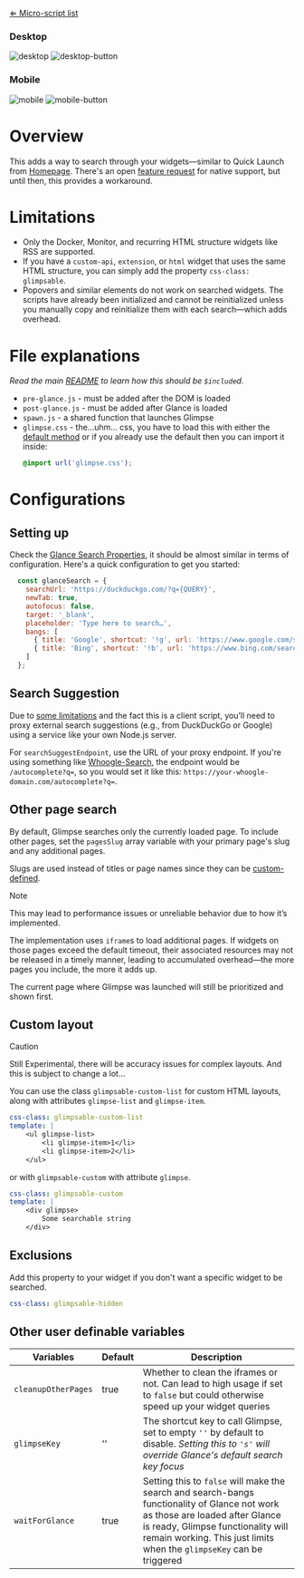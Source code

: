 [⇐ Micro-script list](../#micro-scripts)

### Desktop

![desktop](preview1.png)
![desktop-button](preview2.png)

### Mobile

![mobile](preview3.png)
![mobile-button](preview4.png)

# Overview
This adds a way to search through your widgets—similar to Quick Launch from [Homepage](https://gethomepage.dev/configs/settings/#quick-launch). There's an open [feature request](https://github.com/glanceapp/glance/issues/133#issuecomment-2159504258) for native support, but until then, this provides a workaround.

# Limitations
- Only the Docker, Monitor, and recurring HTML structure widgets like RSS are supported. 
- If you have a `custom-api`, `extension`, or `html` widget that uses the same HTML structure, you can simply add the property `css-class: glimpsable`.
- Popovers and similar elements do not work on searched widgets. The scripts have already been initialized and cannot be reinitialized unless you manually copy and reinitialize them with each search—which adds overhead.

# File explanations
_Read the main [README](../#micro-scripts) to learn how this should be `$include`d._
- `pre-glance.js` - must be added after the DOM is loaded
- `post-glance.js` - must be added after Glance is loaded
- `spawn.js` - a shared function that launches Glimpse
- `glimpse.css` - the...uhm... css, you have to load this with either the [default method](https://github.com/glanceapp/glance/blob/main/docs/configuration.md#custom-css-file) or if you already use the default then you can import it inside:
    ```css
    @import url('glimpse.css');
    ```

# Configurations
## Setting up
Check the [Glance Search Properties](https://github.com/glanceapp/glance/blob/v0.8.4/docs/configuration.md#properties-10), it should be almost similar in terms of configuration. Here's a quick configuration to get you started:
```javascript
  const glanceSearch = { 
    searchUrl: 'https://duckduckgo.com/?q={QUERY}',
    newTab: true,
    autofocus: false,
    target: '_blank',
    placeholder: 'Type here to search…',
    bangs: [
      { title: 'Google', shortcut: '!g', url: 'https://www.google.com/search?q={QUERY}' },
      { title: 'Bing', shortcut: '!b', url: 'https://www.bing.com/search?q={QUERY}' },
    ]
  };
```

## Search Suggestion
Due to [some limitations](https://developer.mozilla.org/en-US/docs/Web/HTTP/Guides/CORS) and the fact this is a client script, you’ll need to proxy external search suggestions (e.g., from DuckDuckGo or Google) using a service like your own Node.js server.

For `searchSuggestEndpoint`, use the URL of your proxy endpoint. If you're using something like [Whoogle-Search](https://github.com/benbusby/whoogle-search), the endpoint would be `/autocomplete?q=`, so you would set it like this: `https://your-whoogle-domain.com/autocomplete?q=`.

## Other page search
By default, Glimpse searches only the currently loaded page. To include other pages, set the `pagesSlug` array variable with your primary page's slug and any additional pages.

Slugs are used instead of titles or page names since they can be [custom-defined](https://github.com/glanceapp/glance/blob/v0.8.4/docs/configuration.md#slug).

> [!NOTE]
>
> This may lead to performance issues or unreliable behavior due to how it’s implemented.
>
> The implementation uses `iframe`s to load additional pages. If widgets on those pages exceed the default timeout, their associated resources may not be released in a timely manner, leading to accumulated overhead—the more pages you include, the more it adds up.
>
> The current page where Glimpse was launched will still be prioritized and shown first.


## Custom layout
> [!CAUTION]
>
> Still Experimental, there will be accuracy issues for complex layouts.
> And this is subject to change a lot...

You can use the class `glimpsable-custom-list` for custom HTML layouts, along with attributes `glimpse-list` and `glimpse-item`.
```yml
css-class: glimpsable-custom-list
template: |
    <ul glimpse-list>
        <li glimpse-item>1</li>
        <li glimpse-item>2</li>
    </ul>
```
or with `glimpsable-custom` with attribute `glimpse`.
```yml
css-class: glimpsable-custom
template: |
    <div glimpse>
        Some searchable string
    </div>
```

## Exclusions
Add this property to your widget if you don't want a specific widget to be searched.
```yml
css-class: glimpsable-hidden
```

## Other user definable variables
| Variables           | Default | Description |
|---------------------|---------|---------------------------|
| `cleanupOtherPages` | true | Whether to clean the iframes or not. Can lead to high usage if set to `false` but could otherwise speed up your widget queries |
| `glimpseKey` | '' | The shortcut key to call Glimpse, set to empty `''` by default to disable. *Setting this to `'s'` will override Glance's default search key focus* |
| `waitForGlance` | true | Setting this to `false` will make the search and search-bangs functionality of Glance not work as those are loaded after Glance is ready, Glimpse functionality will remain working. This just limits when the `glimpseKey` can be triggered |